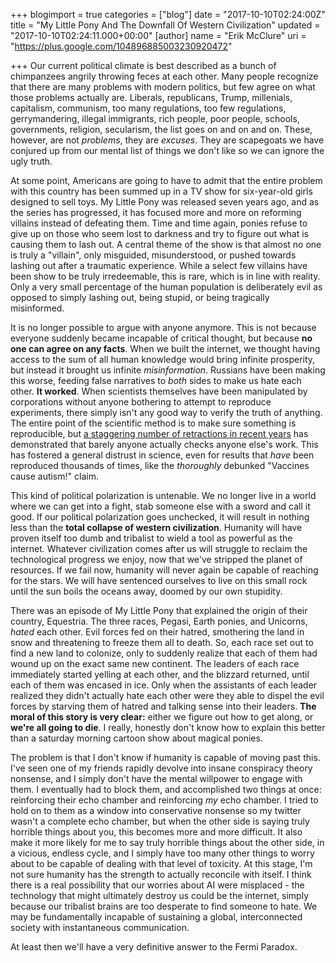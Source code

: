 +++
blogimport = true
categories = ["blog"]
date = "2017-10-10T02:24:00Z"
title = "My Little Pony And The Downfall Of Western Civilization"
updated = "2017-10-10T02:24:11.000+00:00"
[author]
name = "Erik McClure"
uri = "https://plus.google.com/104896885003230920472"

+++
Our current political climate is best described as a bunch of chimpanzees angrily throwing feces at each other. Many people recognize that there are many problems with modern politics, but few agree on what those problems actually are. Liberals, republicans, Trump, millenials, capitalism, communism, too many regulations, too few regulations, gerrymandering, illegal immigrants, rich people, poor people, schools, governments, religion, secularism, the list goes on and on and on. These, however, are not *problems*, they are *excuses*. They are scapegoats we have conjured up from our mental list of things we don't like so we can ignore the ugly truth.

At some point, Americans are going to have to admit that the entire problem with this country has been summed up in a TV show for six-year-old girls designed to sell toys. My Little Pony was released seven years ago, and as the series has progressed, it has focused more and more on reforming villains instead of defeating them. Time and time again, ponies refuse to give up on those who seem lost to darkness and try to figure out what is causing them to lash out. A central theme of the show is that almost no one is truly a "villain", only misguided, misunderstood, or pushed towards lashing out after a traumatic experience. While a select few villains have been show to be truly irredeemable, this is rare, which is in line with reality. Only a very small percentage of the human population is deliberately evil as opposed to simply lashing out, being stupid, or being tragically misinformed.

It is no longer possible to argue with anyone anymore. This is not because everyone suddenly became incapable of critical thought, but because **no one can agree on any facts**. When we built the internet, we thought having access to the sum of all human knowledge would bring infinite prosperity, but instead it brought us infinite *misinformation*. Russians have been making this worse, feeding false narratives to *both* sides to make us hate each other. **It worked**. When scientists themselves have been manipulated by corporations without anyone bothering to attempt to reproduce experiments, there simply isn't any good way to verify the truth of anything. The entire point of the scientific method is to make sure something is reproducible, but [a staggering number of retractions in recent years](http://rogerpielkejr.blogspot.com/2011/08/surging-retractions-in-scientific.html) has demonstrated that barely anyone actually checks anyone else's work. This has fostered a general distrust in science, even for results that *have* been reproduced thousands of times, like the *thoroughly* debunked "Vaccines cause autism!" claim.

This kind of political polarization is untenable. We no longer live in a world where we can get into a fight, stab someone else with a sword and call it good. If our political polarization goes unchecked, it will result in nothing less than the **total collapse of western civilization**. Humanity will have proven itself too dumb and tribalist to wield a tool as powerful as the internet. Whatever civilization comes after us will struggle to reclaim the technological progress we enjoy, now that we've stripped the planet of resources. If we fail now, humanity will never again be capable of reaching for the stars. We will have sentenced ourselves to live on this small rock until the sun boils the oceans away, doomed by our own stupidity.

There was an episode of My Little Pony that explained the origin of their country, Equestria. The three races, Pegasi, Earth ponies, and Unicorns, *hated* each other. Evil forces fed on their hatred, smothering the land in snow and threatening to freeze them all to death. So, each race set out to find a new land to colonize, only to suddenly realize that each of them had wound up on the exact same new continent. The leaders of each race immediately started yelling at each other, and the blizzard returned, until each of them was encased in ice. Only when the assistants of each leader realized they didn't actually hate each other were they able to dispel the evil forces by starving them of hatred and talking sense into their leaders. **The moral of this story is very clear:** either we figure out how to get along, or **we're all going to die**. I really, honestly don't know how to explain this better than a saturday morning cartoon show about magical ponies.

The problem is that I don't know if humanity is capable of moving past this. I've seen one of my friends rapidly devolve into insane conspiracy theory nonsense, and I simply don't have the mental willpower to engage with them. I eventually had to block them, and accomplished two things at once: reinforcing their echo chamber and reinforcing *my* echo chamber. I tried to hold on to them as a window into conservative nonsense so my twitter wasn't a complete echo chamber, but when the other side is saying truly horrible things about you, this becomes more and more difficult. It also make it more likely for me to say truly horrible things about the other side, in a vicious, endless cycle, and I simply have too many other things to worry about to be capable of dealing with that level of toxicity. At this stage, I'm not sure humanity has the strength to actually reconcile with itself. I think there is a real possibility that our worries about AI were misplaced - the technology that might ultimately destroy us could be the internet, simply because our tribalist brains are too desperate to find someone to hate. We may be fundamentally incapable of sustaining a global, interconnected society with instantaneous communication.

At least then we'll have a very definitive answer to the Fermi Paradox.
